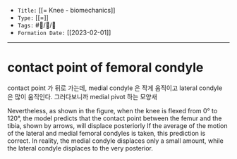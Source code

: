 -   `Title:` [[= Knee - biomechanics]]
-   `Type:` [[=]]
-   `Tags:` #🧠️/📝️/🌱️
-   `Formation Date:` [[2023-02-01]]
---

# contact point of femoral condyle
contact point 가 뒤로 가는데, medial condyle 은 작게 움직이고 lateral condyle 은 많이 움직인다. 그러다보니까 medial pivot 하는 모양새

Nevertheless, as shown in the figure, when the knee is flexed from 0° to 120°, the model predicts that the contact point between the femur and the tibia, shown by arrows, will displace posteriorly
If the average of the motion of the lateral and medial femoral condyles is taken, this prediction is correct. In reality, the medial condyle displaces only a small amount, while the lateral condyle displaces to the very posterior.